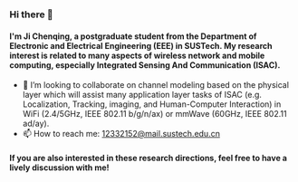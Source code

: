 ### Hi there 👋
#### I'm Ji Chenqing, a postgraduate student from the Department of Electronic and Electrical Engineering (EEE) in SUSTech. My research interest is related to many aspects of wireless network and mobile computing, especially **I**ntegrated **S**ensing **A**nd **C**ommunication (ISAC).

- 👯 I’m looking to collaborate on channel modeling based on the physical layer which will assist many application layer tasks of ISAC (e.g. Localization, Tracking, imaging, and Human-Computer Interaction) in WiFi (2.4/5GHz, IEEE 802.11 b/g/n/ax) or mmWave (60GHz, IEEE 802.11 ad/ay).
- 📫 How to reach me: 12332152@mail.sustech.edu.cn

#### If you are also interested in these research directions, feel free to have a lively discussion with me!
